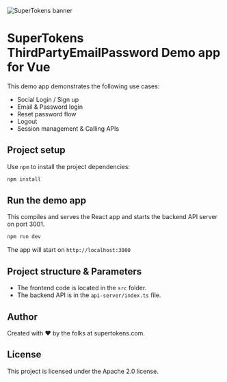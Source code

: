 ![SuperTokens banner](https://raw.githubusercontent.com/supertokens/supertokens-logo/master/images/Artboard%20%E2%80%93%2027%402x.png)

# SuperTokens ThirdPartyEmailPassword Demo app for Vue

This demo app demonstrates the following use cases:

-   Social Login / Sign up
-   Email & Password login
-   Reset password flow
-   Logout
-   Session management & Calling APIs

## Project setup

Use `npm` to install the project dependencies:

```bash
npm install
```

## Run the demo app

This compiles and serves the React app and starts the backend API server on port 3001.

```bash
npm run dev
```

The app will start on `http://localhost:3000`

## Project structure & Parameters

-   The frontend code is located in the `src` folder.
-   The backend API is in the `api-server/index.ts` file.

## Author

Created with :heart: by the folks at supertokens.com.

## License

This project is licensed under the Apache 2.0 license.
